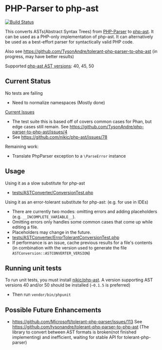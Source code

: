 PHP-Parser to php-ast
=====================

[![Build Status](https://travis-ci.org/TysonAndre/php-parser-to-php-ast.svg?branch=master)](https://travis-ci.org/TysonAndre/php-parser-to-php-ast)

This converts ASTs(Abstract Syntax Trees) from [PHP-Parser](https://github.com/nikic/PHP-Parser) to [php-ast](https://github.com/nikic/php-ast/).
It can be used as a PHP-only implementation of php-ast. It can alternatively be used as a best-effort parser for syntactically valid PHP code.

Also see https://github.com/TysonAndre/tolerant-php-parser-to-php-ast (in progress, may have better results)

Supported [php-ast AST versions](https://github.com/nikic/php-ast#version-changelog): 40, 45, 50

Current Status
--------------

No tests are failing

- Need to normalize namespaces (Mostly done)

[Current Issues](https://github.com/TysonAndre/php-parser-to-php-ast/issues/)

- The test suite this is based off of covers common cases for Phan, but edge cases still remain.
  See https://github.com/TysonAndre/php-parser-to-php-ast/issues/4
- See https://github.com/nikic/php-ast/issues/78

Remaining work:

- Translate PhpParser exception to a `\ParseError` instance

Usage
-----

Using it as a slow substitute for php-ast

- [tests/ASTConverter/ConversionTest.php](https://github.com/TysonAndre/php-parser-to-php-ast/blob/master/tests/ASTConverter/ConversionTest.php)

Using it as an error-tolerant substitute for php-ast: (e.g. for use in IDEs)

- There are currently two modes: omitting errors and adding placeholders (e.g. `__INCOMPLETE_VARIABLE__`).
- Omitting errors only handles some common cases that come up while editing a file.
- Placeholders may change in the future.
- [tests/ASTConverter/ErrorTolerantConversionTest.php](https://github.com/TysonAndre/php-parser-to-php-ast/blob/master/tests/ASTConverter/ErrorTolerantConversionTest.php)
- If performance is an issue, cache previous results for a file's contents (in combination with the version used to generate the file `ASTConversion::ASTCONVERTER_VERSION`)

Running unit tests
------------------

To run unit tests, you must install [nikic/php-ast](https://github.com/nikic/php-ast). A version supporting AST versions 40 and/or 50 should be installed (`~0.1.5` is preferred)

- Then run `vendor/bin/phpunit`

Possible Future Enhancements
----------------------------

- https://github.com/Microsoft/tolerant-php-parser/issues/113
  See https://github.com/tysonandre/tolerant-php-parser-to-php-ast (The library to convert between AST formats is broken(not finished implementing) and inefficient, waiting for stable API for tolerant-php-parser)
